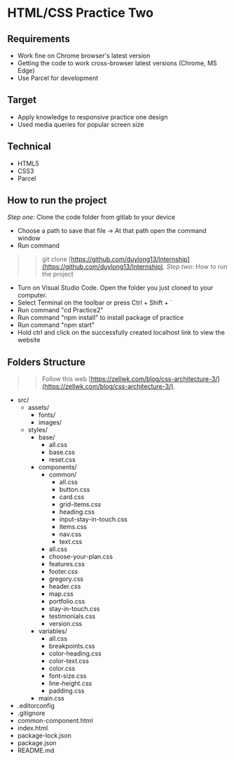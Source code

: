 # HTML/CSS Practice Two

## Requirements
* Work fine on Chrome browser's latest version
* Getting the code to work cross-browser latest versions (Chrome, MS Edge)
* Use Parcel for development

## Target
* Apply knowledge to responsive practice one design
* Used media queries for popular screen size

## Technical
* HTML5
* CSS3
* Parcel

## How to run the project
*Step one*: Clone the code folder from gitlab to your device
* Choose a path to save that file -> At that path open the command window
* Run command
>> git clone [https://github.com/duylong13/Internship](https://github.com/duylong13/Internship).
*Step two*: How to run the project
* Turn on Visual Studio Code. Open the folder you just cloned to your computer.
* Select Terminal on the toolbar or press Ctrl + Shift + `
* Run command "cd Practice2"
* Run command "npm install" to install package of practice
* Run command "npm start"
* Hold ctrl and click on the successfully created localhost link to view the website

## Folders Structure
>> Follow this web [https://zellwk.com/blog/css-architecture-3/](https://zellwk.com/blog/css-architecture-3/).
* src/
  * assets/
    * fonts/
    * images/
  * styles/
    * base/
      * all.css
      * base.css
      * reset.css
    * components/
      * common/
        * all.css
        * button.css
        * card.css
        * grid-items.css
        * heading.css
        * input-stay-in-touch.css
        * items.css
        * nav.css
        * text.css
      * all.css
      * choose-your-plan.css
      * features.css
      * footer.css
      * gregory.css
      * header.css
      * map.css
      * portfolio.css
      * stay-in-touch.css
      * testimonials.css
      * version.css
    * variables/
      * all.css
      * breakpoints.css
      * color-heading.css
      * color-text.css
      * color.css
      * font-size.css
      * line-height.css
      * padding.css
    * main.css
* .editorconfig
* .gitignore
* common-component.html
* index.html
* package-lock.json
* package.json
* README.md
